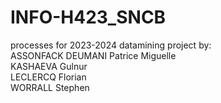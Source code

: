 # INFO-H423_SNCB

processes for 2023-2024 datamining project by:  
ASSONFACK DEUMANI Patrice Miguelle  
KASHAEVA Gulnur    
LECLERCQ Florian     
WORRALL Stephen     


